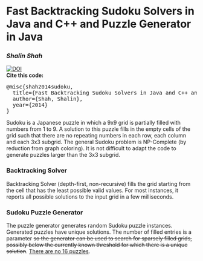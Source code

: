 <H1>Fast Backtracking Sudoku Solvers in Java and C++ and Puzzle Generator in Java</H1>
<i><h3>Shalin Shah</h3></i>

<a href="https://zenodo.org/badge/latestdoi/134314614"><img src="https://zenodo.org/badge/134314614.svg" alt="DOI"></a><br>
<b>Cite this code:</b>
<pre>
@misc{shah2014sudoku,
  title={Fast Backtracking Sudoku Solvers in Java and C++ and Puzzle Generator in Java},
  author={Shah, Shalin},
  year={2014}
}
</pre>
<P>Sudoku is a Japanese puzzle in which a 9x9 grid is partially filled with numbers from 1 to 9. A solution to  this puzzle fills in the empty cells of the grid such that there are no repeating numbers in each row, each column and each 3x3 subgrid. The general Sudoku problem is NP-Complete (by reduction from graph coloring). It is not difficult to adapt the code to generate puzzles larger than the 3x3 subgrid.</P>

<H3>Backtracking Solver</H3>
<P>Backtracking Solver (depth-first, non-recursive) fills the grid starting from the cell that has the least possible valid values. For most instances, it reports all possible solutions to the input grid in a few milliseconds. 
<h3>Sudoku Puzzle Generator</h3>
<P>The puzzle generator generates random Sudoku puzzle instances. Generated puzzles have unique solutions. The number of filled entries is a parameter <strike>so the generator can be used to search for sparsely filled grids, possibly below the currently known threshold for which there is a unique solution</strike>. <a href="https://www.technologyreview.com/s/426554/mathematicians-solve-minimum-sudoku-problem/">There are no 16 puzzles</a>.</p>
